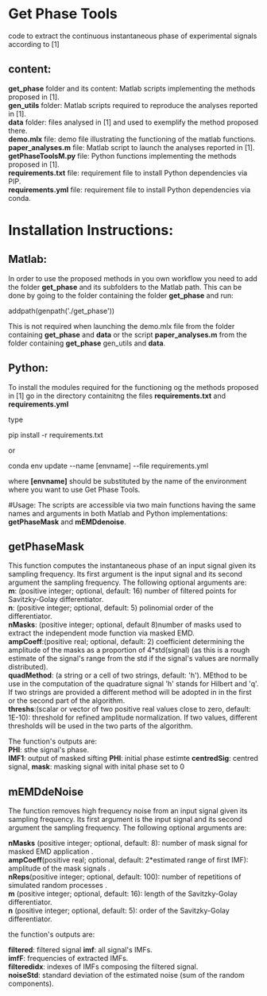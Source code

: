 # Get Phase Tools
code to extract the continuous instantaneous phase of experimental signals according to [1]

## content:

**get_phase** folder and its content: Matlab scripts implementing the methods proposed in [1].  
**gen_utils** folder: Matlab scripts required to reproduce the analyses reported in [1].  
**data** folder: files analysed in [1] and used to exemplify the method proposed there.  
**demo.mlx** file: demo file illustrating the functioning of the matlab functions.  
**paper_analyses.m** file: Matlab script to launch the analyses reported in [1].  
**getPhaseToolsM.py** file: Python functions implementing the methods proposed in [1].  
**requirements.txt** file: requirement file to install Python dependencies via PIP.  
**requirements.yml** file: requirement file to install Python dependencies via conda.  


# Installation Instructions:

## Matlab:

In order to use the proposed methods in you own workflow you need to add the folder **get_phase** and its subfolders to the Matlab path. This can be done by going to the folder containing the folder **get_phase** and run:

addpath(genpath('./get_phase'))

This is not required when launching the demo.mlx file from the folder containing **get_phase** and **data** or the script **paper_analyses.m** from the folder containing **get_phase** gen_utils and **data**.
 

## Python:  
To install the modules required for the functioning og the methods proposed in [1]
go in the directory containitng the files **requirements.txt** and **requirements.yml**

type 

pip install -r requirements.txt

or

conda env update --name [envname] --file requirements.yml

where **[envname]** should be substituted by the name of the environment where you want to use Get Phase Tools.

#Usage: 
The scripts are accessible via two main functions having the same names and arguments in both Matlab and Python implementations: **getPhaseMask** and **mEMDdenoise**.

## getPhaseMask
This function computes the instantaneous phase of an input signal given its sampling frequency.
Its first argument is the input signal and its second argument the sampling frequency. The following optional arguments are:  
**m**: (positive integer; optional, default: 16) number of filtered points for Savitzky-Golay differentiator.  
**n**: (positive integer; optional, default: 5) polinomial order of the differentiator.  
**nMasks**: (positive integer; optional, default 8)number of masks used to extract the independent mode function via masked EMD.  
**ampCoeff**:(positive real; optional, default: 2) coefficient determining the amplitude of the masks as a proportion of 4*std(signal) (as this is a rough estimate of the signal's range from the std if the signal's values are normally distributed).  
**quadMethod**: (a string or a cell of two strings, default: 'h'). MEthod to be use in the computation of the quadrature signal 'h' stands for Hilbert and 'q'. If two strings are provided a different method will be adopted in in the first or the second part of the algorithm.  
**threshs**:(scalar or vector of two positive real values close to zero, default: 1E-10): threshold for refined amplitude normalization. If two values, different thresholds will be used in the two parts of the algorithm.  

The function's outputs are:  
**PHI**: sthe signal's phase.  
**IMF1**: output of masked sifting
**PHI**: initial phase estimte
**centredSig**: centred signal,
**mask**: masking signal with inital phase set to 0


## mEMDdeNoise
The function removes high frequency noise from an input signal given its sampling frequency.
Its first argument is the input signal and its second argument the sampling frequency. The following optional arguments are:  

**nMasks** (positive integer; optional, default: 8): number of mask signal for masked EMD application .  
**ampCoeff**(positive real; optional, default: 2*estimated range of first IMF): amplitude of the mask signals .  
**nReps**(positive integer; optional, default: 100): number of repetitions of simulated random processes .  
**m** (positive integer; optional, default: 16): length of the Savitzky-Golay differentiator.  
**n** (positive integer; optional, default: 5): order of the Savitzky-Golay differentiator.

the function's outputs are:  

**filtered**: filtered signal
**imf**: all signal's IMFs.  
**imfF**: frequencies of extracted IMFs.  
**filteredidx**: indexes of IMFs composing the filtered signal.  
**noiseStd**: standard deviation of the estimated noise (sum of the random components).
